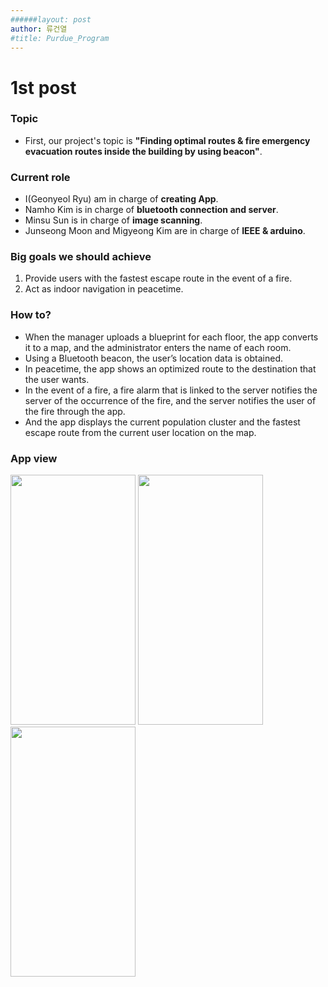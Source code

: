 ```yaml
---
######layout: post
author: 류건열
#title: Purdue_Program
---
```


# 1st post

### Topic

- First, our project's topic is <b>"Finding optimal routes & fire emergency evacuation routes inside the building by using beacon"</b>.

### Current role

- I(Geonyeol Ryu) am in charge of <b>creating App</b>.
- Namho Kim is in charge of <b>bluetooth connection and server</b>.
- Minsu Sun is in charge of <b>image scanning</b>.
- Junseong Moon and Migyeong Kim are in charge of <b>IEEE & arduino</b>.

### Big goals we should achieve

1. Provide users with the fastest escape route in the event of a fire.
2. Act as indoor navigation in peacetime.

### How to?

- When the manager uploads a blueprint for each floor, the app converts it to a map, and the administrator enters the name of each room.
- Using a Bluetooth beacon, the user’s location data is obtained.
- In peacetime, the app shows an optimized route to the destination that the user wants.
- In the event of a fire, a fire alarm that is linked to the server notifies the server of the occurrence of the fire, and the server notifies the user of the fire through the app.
- And the app displays the current population cluster and the fastest escape route from the current user location on the map.

### App view

<img src='https://user-images.githubusercontent.com/34560965/149961426-92775496-031d-4a4e-b400-0d090acdc817.png' width='200' height='400'> 
<img src='https://user-images.githubusercontent.com/34560965/149961464-35bd3a15-e17a-4298-8597-17798b23d887.png' width='200' height='400'>
<img src='https://user-images.githubusercontent.com/34560965/149961496-e9198ff1-bcf6-40dc-adea-1ba81f3dbe52.png' width='200' height='400'>
